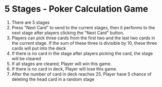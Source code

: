 # 5 Stages - Poker Calculation Game

 <ol>
<li>There are 5 stages</li>
<li>Press "Next Card" to send to the current stages, then it performs to the next stage after players clicking the "Next Card" button.</li>
<li>Players can pick three cards from the first two and the last two cards in the current stage. If the sum of these three is divisible by 10, these three cards will put into the deck</li>
<li>If there is no card in the stage after players picking the card, the stage will be cleared</li>
<li>If all stages are cleared, Player will win this game.</li>
<li>If there is no card in deck, Player will lose this game.</li>
<li>After the number of card in deck reaches 25, Player have 5 chance of deleting the head card in a random stage</li>
</ol>